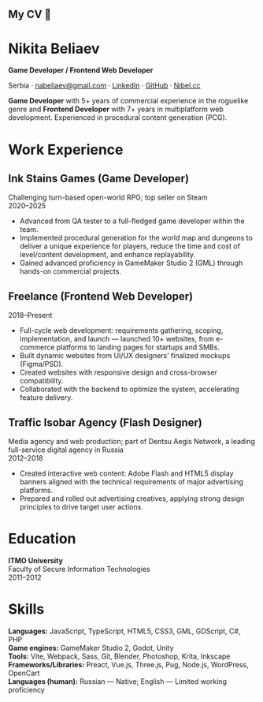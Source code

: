 ## My CV 👋

# Nikita Beliaev

**Game Developer / Frontend Web Developer**

Serbia · nabeliaev@gmail.com · [LinkedIn](https://www.linkedin.com/in/nikita-beliaev-30995293/) · [GitHub](https://github.com/Nikiroz) · [Nibel.cc](https://nibel.cc/)

**Game Developer** with 5+ years of commercial experience in the roguelike genre and **Frontend Developer** with 7+ years in multiplatform web development. Experienced in procedural content generation (PCG).

# Work Experience

## __Ink Stains Games__ (Game Developer)
Challenging turn-based open-world RPG; top seller on Steam  
2020–2025
* Advanced from QA tester to a full-fledged game developer within the team.
* Implemented procedural generation for the world map and dungeons to deliver a unique experience for players, reduce the time and cost of level/content development, and enhance replayability.
* Gained advanced proficiency in GameMaker Studio 2 (GML) through hands-on commercial projects.

## **Freelance (Frontend Web Developer)**
2018–Present
* Full-cycle web development: requirements gathering, scoping, implementation, and launch — launched 10+ websites, from e-commerce platforms to landing pages for startups and SMBs.
* Built dynamic websites from UI/UX designers’ finalized mockups (Figma/PSD).
* Created websites with responsive design and cross-browser compatibility.
* Collaborated with the backend to optimize the system, accelerating feature delivery.

## __Traffic Isobar Agency__ (Flash Designer)
Media agency and web production; part of Dentsu Aegis Network, a leading full-service digital agency in Russia  
2012–2018
* Created interactive web content: Adobe Flash and HTML5 display banners aligned with the technical requirements of major advertising platforms.
* Prepared and rolled out advertising creatives, applying strong design principles to drive target user actions.

# Education

__ITMO University__  
Faculty of Secure Information Technologies  
2011–2012

# Skills

__Languages:__ JavaScript, TypeScript, HTML5, CSS3, GML, GDScript, C#, PHP  
__Game engines:__ GameMaker Studio 2, Godot, Unity  
__Tools:__ Vite, Webpack, Sass, Git, Blender, Photoshop, Krita, Inkscape  
__Frameworks/Libraries:__ Preact, Vue.js, Three.js, Pug, Node.js, WordPress, OpenCart  
__Languages (human):__ Russian — Native; English — Limited working proficiency


<!--
**Nikiroz/Nikiroz** is a ✨ _special_ ✨ repository because its `README.md` (this file) appears on your GitHub profile.

Here are some ideas to get you started:

- 🔭 I’m currently working on ...
- 🌱 I’m currently learning ...
- 👯 I’m looking to collaborate on ...
- 🤔 I’m looking for help with ...
- 💬 Ask me about ...
- 📫 How to reach me: ...
- 😄 Pronouns: ...
- ⚡ Fun fact: ...
-->
